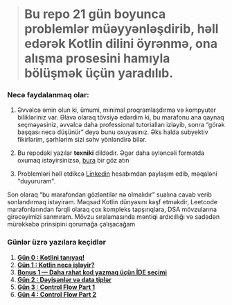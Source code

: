 > # Bu repo 21 gün boyunca problemlər müəyyənləşdirib, həll edərək Kotlin dilini öyrənmə, ona alışma prosesini hamıyla bölüşmək üçün yaradılıb.

### Necə faydalanmaq olar:
1) Əvvəlcə əmin olun ki, ümumi, minimal proqramlaşdırma və kompyuter bilikləriniz var. Əlavə olaraq tövsiyə edərdim ki, bu marafonu ana qaynaq seçməyəsiniz, əvvəlcə daha professional tutorialları izləyib, sonra “görək başqası necə düşünür” deyə bunu oxuyasınız. Əks halda subyektiv fikirlərim, şərhlərim sizi səhv yönləndirə bilər.

2) Bu repodaki yazılar **texniki** dildədir. Əgər daha əyləncəli formatda oxumaq istəyirsinizsə, [bura](https://medium.com/@teymurmemmedov314/list/kotlini-problem-hll-edrk-ksf-et-77be429108e2) bir göz atın

3) Problemləri həll etdikcə [Linkedin](https://www.linkedin.com/in/teymur-memmedov-4788a1278/) hesabımdan paylaşım edib, məqaləni "duyururam".


Son olaraq “bu marafondan gözləntilər nə olmalıdır” sualına cavab verib sonlandırmaq istəyirəm. Məqsəd Kotlin dünyasını kəşf etməkdir, Leetcode marafonlarından fərqli olaraq çox kompleks tapşırıqlara, DSA mövzularına girəcəyimizi sanmıram. Mövzu sıralamasında məntiqi ardıcıllığı və sadədən mürəkkəbə prinsipini qorumağa çalışacağam

### Günlər üzrə yazılara keçidlər
1. [**Gün 0 : Kotlini tanıyaq!**](https://github.com/TeymurMemmedov/Explore-Kotlin-in-21-days/blob/master/Day%200/readme.md)
2. [**Gün 1 : Kotlin necə işləyir?**](https://github.com/TeymurMemmedov/Explore-Kotlin-in-21-days/blob/master/Day%201/readme.md)
3. [**Bonus 1 — Daha rahat kod yazmaq üçün İDE seçimi** ](https://github.com/TeymurMemmedov/Explore-Kotlin-in-21-days/blob/master/Bonus%201/readme.md)
4. [**Gün 2 : Dəyişənlər və data tiplər**](https://github.com/TeymurMemmedov/Explore-Kotlin-in-21-days/blob/master/Day%202/readme.md)
5. [**Gün 3 : Control Flow Part 1**](https://github.com/TeymurMemmedov/Explore-Kotlin-in-21-days/blob/master/Day%203/readme.md)
5. [**Gün 4 : Control Flow Part 2**](https://github.com/TeymurMemmedov/Explore-Kotlin-in-21-days/blob/master/Day%204/readme.md)